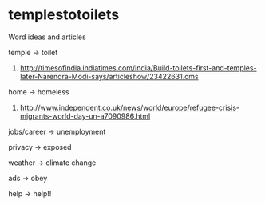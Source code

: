 # templestotoilets

Word ideas and articles

temple -> toilet
1. http://timesofindia.indiatimes.com/india/Build-toilets-first-and-temples-later-Narendra-Modi-says/articleshow/23422631.cms


home -> homeless
1. http://www.independent.co.uk/news/world/europe/refugee-crisis-migrants-world-day-un-a7090986.html


jobs/career -> unemployment



privacy -> exposed



weather -> climate change



ads -> obey



help -> help!!



